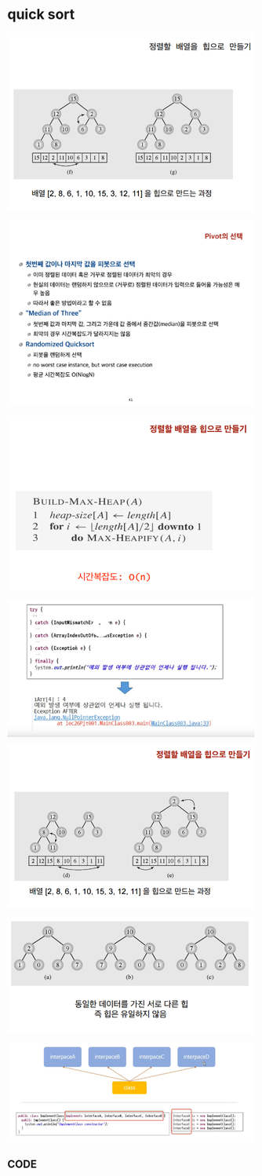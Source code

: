 # quick sort

![](../.gitbook/assets/image%20%2835%29.png)

![](../.gitbook/assets/image%20%2841%29.png)

![](../.gitbook/assets/image%20%2852%29.png)

![](../.gitbook/assets/image%20%2867%29.png)

![](../.gitbook/assets/image%20%2848%29.png)

![](../.gitbook/assets/image%20%2811%29.png)

![](../.gitbook/assets/image%20%2872%29.png)

## CODE

```java

```

